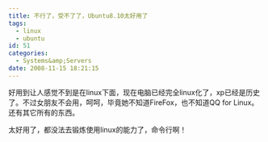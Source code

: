 ```yaml
---
title: 不行了，受不了了，Ubuntu8.10太好用了
tags:
  - linux
  - ubuntu
id: 51
categories:
  - Systems&amp;Servers
date: 2008-11-15 18:21:15
---
```


好用到让人感觉不到是在linux下面，现在电脑已经完全linux化了，xp已经是历史了。不过女朋友不会用，呵呵，毕竟她不知道FireFox，也不知道QQ for Linux。还有其它所有的东西。

太好用了，都没法去锻炼使用linux的能力了，命令行啊！